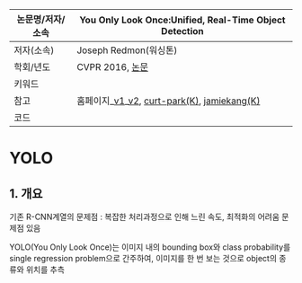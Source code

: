 |논문명/저자/소속|You Only Look Once:Unified, Real-Time Object Detection|
|-|-|
|저자(소속)|Joseph Redmon(워싱톤)|
|학회/년도|CVPR 2016, [논문](https://arxiv.org/abs/1506.02640)|
|키워드||
|참고|홈페이지\_[v1](https://pjreddie.com/darknet/yolov1/)\_[v2](https://pjreddie.com/darknet/yolo/), [curt-park(K)](https://curt-park.github.io/2017-03-26/yolo/), [jamiekang(K)](https://jamiekang.github.io/2017/06/18/you-only-look-once-unified-real-time-object-detection/)|
|코드||

# YOLO

## 1. 개요

기존 R-CNN계열의 문제점 : 복잡한 처리과정으로 인해 느린 속도, 최적화의 어려움 문제점 있음

YOLO(You Only Look Once)는 이미지 내의 bounding box와 class probability를 single regression problem으로 간주하여, 이미지를 한 번 보는 것으로 object의 종류와 위치를 추측
